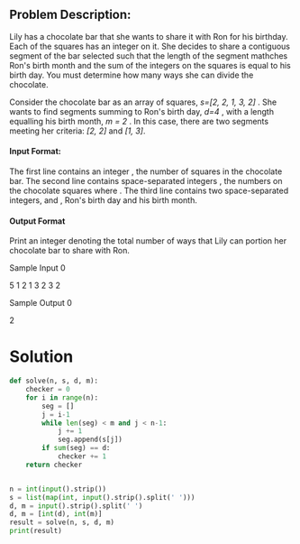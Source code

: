 ## Problem Description:

Lily has a chocolate bar that she wants to share it with Ron for his birthday. Each of the squares has an integer on it. She decides to share a contiguous segment of the bar selected such that the length of the segment mathches Ron's birth month and the sum of the integers on the squares is equal to his birth day. You must determine how many ways she can divide the chocolate.

Consider the chocolate bar as an array of squares, _s=[2, 2, 1, 3, 2]_ . She wants to find segments summing to Ron's birth day, _d=4_ , with a length equalling his birth month, _m = 2_ . In this case, there are two segments meeting her criteria: _[2, 2]_ and _[1, 3]_.
#### Input Format:

The first line contains an integer , the number of squares in the chocolate bar. 
The second line contains  space-separated integers , the numbers on the chocolate squares where . 
The third line contains two space-separated integers,  and , Ron's birth day and his birth month.

#### Output Format

Print an integer denoting the total number of ways that Lily can portion her chocolate bar to share with Ron.

Sample Input 0

5
1 2 1 3 2
3 2

Sample Output 0

2


# Solution

```python
def solve(n, s, d, m):
    checker = 0 
    for i in range(n):
        seg = []
        j = i-1
        while len(seg) < m and j < n-1:
            j += 1
            seg.append(s[j])
        if sum(seg) == d:
            checker += 1
    return checker


n = int(input().strip())
s = list(map(int, input().strip().split(' ')))
d, m = input().strip().split(' ')
d, m = [int(d), int(m)]
result = solve(n, s, d, m)
print(result)

```
